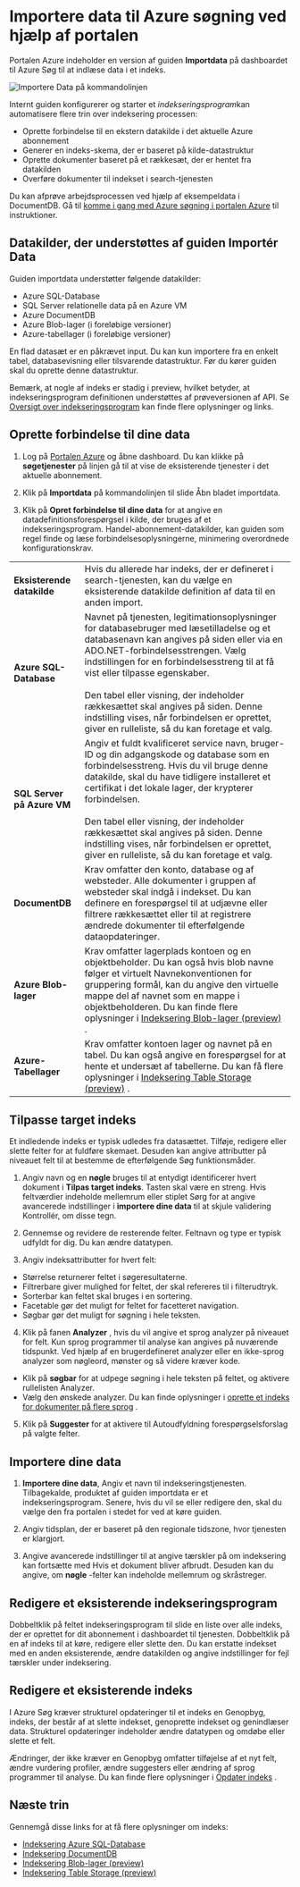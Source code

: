 <properties
    pageTitle="Importere data til Azure søgning ved hjælp af indeks i portalen Azure | Microsoft Azure | Hostet skyen search-tjenesten"
    description="Brug af guiden Azure Søg Importér Data i portalen Azure til gennemsøgning data fra Azure Blob-lager, tabel stroage, SQL-Database og SQL Server på Azure FOS."
    services="search"
    documentationCenter=""
    authors="HeidiSteen"
    manager="jhubbard"
    editor=""
    tags="Azure Portal"/>

<tags
    ms.service="search"
    ms.devlang="na"
    ms.workload="search"
    ms.topic="get-started-article"
    ms.tgt_pltfrm="na"
    ms.date="08/29/2016"
    ms.author="heidist"/>

# <a name="import-data-to-azure-search-using-the-portal"></a>Importere data til Azure søgning ved hjælp af portalen

Portalen Azure indeholder en version af guiden **Importdata** på dashboardet til Azure Søg til at indlæse data i et indeks. 

  ![Importere Data på kommandolinjen][1]

Internt guiden konfigurerer og starter et *indekseringsprogram*kan automatisere flere trin over indeksering processen: 

- Oprette forbindelse til en ekstern datakilde i det aktuelle Azure abonnement
- Generer en indeks-skema, der er baseret på kilde-datastruktur
- Oprette dokumenter baseret på et rækkesæt, der er hentet fra datakilden
- Overføre dokumenter til indekset i search-tjenesten

Du kan afprøve arbejdsprocessen ved hjælp af eksempeldata i DocumentDB. Gå til [komme i gang med Azure søgning i portalen Azure](search-get-started-portal.md) til instruktioner.

## <a name="data-sources-supported-by-the-import-data-wizard"></a>Datakilder, der understøttes af guiden Importér Data

Guiden importdata understøtter følgende datakilder: 

- Azure SQL-Database
- SQL Server relationelle data på en Azure VM
- Azure DocumentDB
- Azure Blob-lager (i foreløbige versioner)
- Azure-tabellager (i foreløbige versioner)

En flad datasæt er en påkrævet input. Du kan kun importere fra en enkelt tabel, databasevisning eller tilsvarende datastruktur. Før du kører guiden skal du oprette denne datastruktur.

Bemærk, at nogle af indeks er stadig i preview, hvilket betyder, at indekseringsprogram definitionen understøttes af prøveversionen af API. Se [Oversigt over indekseringsprogram](search-indexer-overview.md) kan finde flere oplysninger og links.

## <a name="connect-to-your-data"></a>Oprette forbindelse til dine data

1. Log på [Portalen Azure](https://portal.azure.com) og åbne dashboard. Du kan klikke på **søgetjenester** på linjen gå til at vise de eksisterende tjenester i det aktuelle abonnement. 

2. Klik på **Importdata** på kommandolinjen til slide Åbn bladet importdata.  

3. Klik på **Opret forbindelse til dine data** for at angive en datadefinitionsforespørgsel i kilde, der bruges af et indekseringsprogram. Handel-abonnement-datakilder, kan guiden som regel finde og læse forbindelsesoplysningerne, minimering overordnede konfigurationskrav.

| | |
|--------|------------|
|**Eksisterende datakilde** | Hvis du allerede har indeks, der er defineret i search-tjenesten, kan du vælge en eksisterende datakilde definition af data til en anden import.|
|**Azure SQL-Database** | Navnet på tjenesten, legitimationsoplysninger for databasebruger med læsetilladelse og et databasenavn kan angives på siden eller via en ADO.NET-forbindelsesstrengen. Vælg indstillingen for en forbindelsesstreng til at få vist eller tilpasse egenskaber. <br/><br/>Den tabel eller visning, der indeholder rækkesættet skal angives på siden. Denne indstilling vises, når forbindelsen er oprettet, giver en rulleliste, så du kan foretage et valg.|
|**SQL Server på Azure VM** | Angiv et fuldt kvalificeret service navn, bruger-ID og din adgangskode og database som en forbindelsesstreng. Hvis du vil bruge denne datakilde, skal du have tidligere installeret et certifikat i det lokale lager, der krypterer forbindelsen. <br/><br/>Den tabel eller visning, der indeholder rækkesættet skal angives på siden. Denne indstilling vises, når forbindelsen er oprettet, giver en rulleliste, så du kan foretage et valg.
|**DocumentDB** |Krav omfatter den konto, database og af websteder. Alle dokumenter i gruppen af websteder skal indgå i indekset. Du kan definere en forespørgsel til at udjævne eller filtrere rækkesættet eller til at registrere ændrede dokumenter til efterfølgende dataopdateringer.|
|**Azure Blob-lager** | Krav omfatter lagerplads kontoen og en objektbeholder. Du kan også hvis blob navne følger et virtuelt Navnekonventionen for gruppering formål, kan du angive den virtuelle mappe del af navnet som en mappe i objektbeholderen. Du kan finde flere oplysninger i [Indeksering Blob-lager (preview)](search-howto-indexing-azure-blob-storage.md) . |
|**Azure-Tabellager** | Krav omfatter kontoen lager og navnet på en tabel. Du kan også angive en forespørgsel for at hente et undersæt af tabellerne. Du kan få flere oplysninger i [Indeksering Table Storage (preview)](search-howto-indexing-azure-tables.md) . |

## <a name="customize-target-index"></a>Tilpasse target indeks

Et indledende indeks er typisk udledes fra datasættet. Tilføje, redigere eller slette felter for at fuldføre skemaet. Desuden kan angive attributter på niveauet felt til at bestemme de efterfølgende Søg funktionsmåder.

1. Angiv navn og en **nøgle** bruges til at entydigt identificerer hvert dokument i **Tilpas target indeks**. Tasten skal være en streng. Hvis feltværdier indeholde mellemrum eller stiplet Sørg for at angive avancerede indstillinger i **importere dine data** til at skjule validering Kontrollér, om disse tegn.

2. Gennemse og revidere de resterende felter. Feltnavn og type er typisk udfyldt for dig. Du kan ændre datatypen.

3. Angiv indeksattributter for hvert felt:

 - Størrelse returnerer feltet i søgeresultaterne.
 - Filtrerbare giver mulighed for feltet, der skal refereres til i filterudtryk.
 - Sorterbar kan feltet skal bruges i en sortering.
 - Facetable gør det muligt for feltet for facetteret navigation.
 - Søgbar gør det muligt for søgning i hele teksten.
  
4. Klik på fanen **Analyzer** , hvis du vil angive et sprog analyzer på niveauet for felt. Kun sprog programmer til analyse kan angives på nuværende tidspunkt. Ved hjælp af en brugerdefineret analyzer eller en ikke-sprog analyzer som nøgleord, mønster og så videre kræver kode.

 - Klik på **søgbar** for at udpege søgning i hele teksten på feltet, og aktivere rullelisten Analyzer.
 - Vælg den ønskede analyzer. Du kan finde oplysninger i [oprette et indeks for dokumenter på flere sprog](search-language-support.md) .

5. Klik på **Suggester** for at aktivere til Autoudfyldning forespørgselsforslag på valgte felter.


## <a name="import-your-data"></a>Importere dine data

1. **Importere dine data**, Angiv et navn til indekseringstjenesten. Tilbagekalde, produktet af guiden importdata er et indekseringsprogram. Senere, hvis du vil se eller redigere den, skal du vælge den fra portalen i stedet for ved at køre guiden. 

2. Angiv tidsplan, der er baseret på den regionale tidszone, hvor tjenesten er klargjort.

3. Angive avancerede indstillinger til at angive tærskler på om indeksering kan fortsætte med Hvis et dokument bliver afbrudt. Desuden kan du angive, om **nøgle** -felter kan indeholde mellemrum og skråstreger.  

## <a name="edit-an-existing-indexer"></a>Redigere et eksisterende indekseringsprogram

Dobbeltklik på feltet indekseringsprogram til slide en liste over alle indeks, der er oprettet for dit abonnement i dashboardet til tjenesten. Dobbeltklik på en af indeks til at køre, redigere eller slette den. Du kan erstatte indekset med en anden eksisterende, ændre datakilden og angive indstillinger for fejl tærskler under indeksering.

## <a name="edit-an-existing-index"></a>Redigere et eksisterende indeks

I Azure Søg kræver strukturel opdateringer til et indeks en Genopbyg, indeks, der består af at slette indekset, genoprette indekset og genindlæser data. Strukturel opdateringer indeholder ændre datatypen og omdøbe eller slette et felt.

Ændringer, der ikke kræver en Genopbyg omfatter tilføjelse af et nyt felt, ændre vurdering profiler, ændre suggesters eller ændring af sprog programmer til analyse. Du kan finde flere oplysninger i [Opdater indeks](https://msdn.microsoft.com/library/azure/dn800964.aspx) .

## <a name="next-step"></a>Næste trin

Gennemgå disse links for at få flere oplysninger om indeks:

- [Indeksering Azure SQL-Database](search-howto-connecting-azure-sql-database-to-azure-search-using-indexers-2015-02-28.md)
- [Indeksering DocumentDB](../documentdb/documentdb-search-indexer.md)
- [Indeksering Blob-lager (preview)](search-howto-indexing-azure-blob-storage.md)
- [Indeksering Table Storage (preview)](search-howto-indexing-azure-tables.md)



<!--Image references-->
[1]: ./media/search-import-data-portal/search-import-data-command.png

